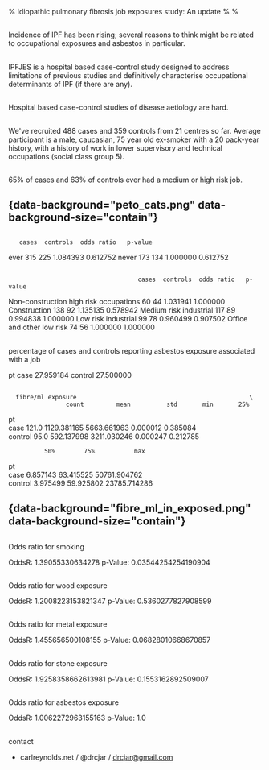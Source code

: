 % Idiopathic pulmonary fibrosis job exposures study: An update
% 
% 

## 

Incidence of IPF has been rising; several reasons to think might be related to occupational exposures and asbestos in particular.

## 

IPFJES is a hospital based case-control study designed to address limitations of previous studies and definitively characterise occupational
determinants of IPF (if there are any).

##

Hospital based case-control studies of disease aetiology are hard.

##

We've recruited 488 cases and 359 controls from 21 centres so far. Average participant is a male, caucasian, 75 year old ex-smoker with a 20 pack-year history, with a history of work in lower supervisory and technical occupations (social class group 5). 

## 

65% of cases and 63% of controls ever had a medium or high risk job.

## {data-background="peto_cats.png" data-background-size="contain"} 

## 
       cases  controls  odds ratio   p-value
ever     315       225    1.084393  0.612752
never    173       134    1.000000  0.612752

## 

                                        cases  controls  odds ratio   p-value
Non-construction high risk occupations     60        44    1.031941  1.000000
Construction                              138        92    1.135135  0.578942
Medium risk industrial                    117        89    0.994838  1.000000
Low risk industrial                        99        78    0.960499  0.907502
Office and other low risk                  74        56    1.000000  1.000000

##

percentage of cases and controls reporting asbestos exposure associated with a job

pt
case       27.959184
control    27.500000

##

      fibre/ml exposure                                                \
                    count         mean          std       min       25%   
pt                                                                        
case                121.0  1129.381165  5663.661963  0.000012  0.385084   
control              95.0   592.137998  3211.030246  0.000247  0.212785   

                                            
              50%        75%           max  
pt                                          
case     6.857143  63.415525  50761.904762  
control  3.975499  59.925802  23785.714286  

## {data-background="fibre_ml_in_exposed.png" data-background-size="contain"} 

## 

Odds ratio for smoking

OddsR:  1.39055330634278 p-Value: 0.03544254254190904

##

Odds ratio for wood exposure

OddsR:  1.2008223153821347 p-Value: 0.5360277827908599

## 

Odds ratio for metal exposure

OddsR:  1.455656500108155 p-Value: 0.06828010668670857

##

Odds ratio for stone exposure

OddsR:  1.9258358662613981 p-Value: 0.1553162892509007

##

Odds ratio for asbestos exposure

OddsR:  1.0062272963155163 p-Value: 1.0

## 

contact

- carlreynolds.net / @drcjar / drcjar@gmail.com 


